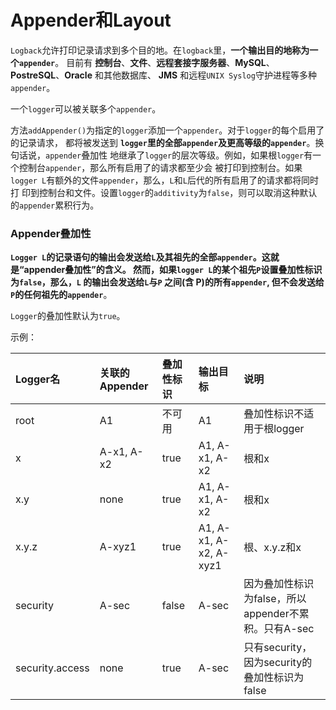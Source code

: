 Appender和Layout
===================================================================
`Logback`允许打印记录请求到多个目的地。在`logback`里，**一个输出目的地称为一个`appender`**。
目前有 **控制台**、**文件**、**远程套接字服务器**、**MySQL**、**PostreSQL**、**Oracle** 和其他数据库、
**JMS** 和远程`UNIX Syslog`守护进程等多种`appender`。

一个`logger`可以被关联多个`appender`。

方法`addAppender()`为指定的`logger`添加一个`appender`。对于`logger`的每个启用了的记录请求，
都将被发送到 **`logger`里的全部`appender`及更高等级的`appender`**。换句话说，`appender`叠加性
地继承了`logger`的层次等级。例如，如果根`logger`有一个控制台`appender`，那么所有启用了的请求都至少会
被打印到控制台。如果`logger L`有额外的文件`appender`，那么，`L`和`L`后代的所有启用了的请求都将同时打
印到控制台和文件。设置`logger`的`additivity`为`false`，则可以取消这种默认的`appender`累积行为。

### Appender叠加性
**`Logger L`的记录语句的输出会发送给`L`及其祖先的全部`appender`。这就是“appender叠加性”的含义。
然而，如果`logger L`的某个祖先`P`设置叠加性标识为`false`，那么，`L` 的输出会发送给`L`与`P` 之间(含 P)的所有`appender`,
但不会发送给`P`的任何祖先的`appender`**。

`Logger`的叠加性默认为`true`。

示例：

| Logger名 | 关联的Appender | 叠加性标识 | 输出目标 | 说明 |
| :------- | :----------- | :---------| :-------| :----|
| root | A1 | 不可用 | A1 | 叠加性标识不适用于根logger |
| x | A-x1, A-x2 | true | A1, A-x1, A-x2 | 根和x |
| x.y | none | true | A1, A-x1, A-x2 | 根和x |
| x.y.z | A-xyz1 | true | A1, A-x1, A-x2, A-xyz1 | 根、x.y.z和x |
| security | A-sec | false | A-sec | 因为叠加性标识为false，所以appender不累积。只有A-sec |
| security.access | none | true | A-sec | 只有security，因为security的叠加性标识为false |

